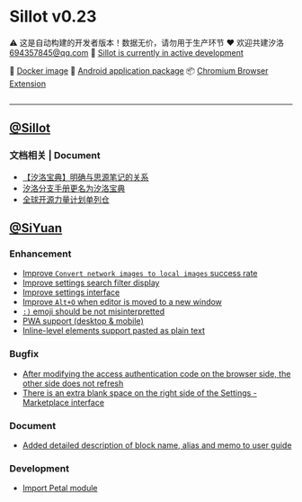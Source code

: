 # Sillot v0.23

⚠️ 这是自动构建的开发者版本！数据无价，请勿用于生产环节
❤️ 欢迎共建汐洛 694357845@qq.com
🚧 [Sillot is currently in active development](https://github.com/orgs/Hi-Windom/projects/2/views/2)

🚢 [Docker image](https://hub.docker.com/r/soltus/sillot/tags?page=1&ordering=last_updated)  📱 [Android application package](https://github.com/Hi-Windom/Sillot-android/releases)  📦 [Chromium Browser Extension](https://github.com/K-Sillot/Sillot-Be/releases)

<p align="center">
<img src="https://img.shields.io/badge/Chromium 94+-black?logo=Google Chrome&logoColor=white" alt="" title=""/><img src="https://img.shields.io/badge/Windows 10+-black?logo=Windows 11" title=""/><img src="https://img.shields.io/badge/macOS-black?logo=apple" title=""/><img src="https://img.shields.io/badge/Docker-black?logo=docker" title=""/><img src="https://img.shields.io/badge/Android 11+-black?logo=android" title=""/>
</p>

---

## [@Sillot](https://github.com/Hi-Windom/Sillot)

### 文档相关 | Document

* [【汐洛宝典】明确与思源笔记的关系](https://github.com/Hi-Windom/Sillot/issues/537)
* [汐洛分支手册更名为汐洛宝典](https://github.com/Hi-Windom/Sillot/issues/536)
* [全球开源力量计划单列仓](https://github.com/Hi-Windom/Sillot/issues/515)

## [@SiYuan](https://github.com/siyuan-note/siyuan)

### Enhancement

* [Improve `Convert network images to local images` success rate](https://github.com/siyuan-note/siyuan/issues/8040)
* [Improve settings search filter display](https://github.com/siyuan-note/siyuan/issues/8038)
* [Improve settings interface](https://github.com/siyuan-note/siyuan/issues/8034)
* [Improve `Alt+O` when editor is moved to a new window](https://github.com/siyuan-note/siyuan/issues/8032)
* [`:)` emoji should be not misinterpretted](https://github.com/siyuan-note/siyuan/issues/8030)
* [PWA support (desktop & mobile)](https://github.com/siyuan-note/siyuan/pull/8012)
* [Inline-level elements support pasted as plain text](https://github.com/siyuan-note/siyuan/issues/8010)

### Bugfix

* [After modifying the access authentication code on the browser side, the other side does not refresh](https://github.com/siyuan-note/siyuan/issues/8028)
* [There is an extra blank space on the right side of the Settings - Marketplace interface](https://github.com/siyuan-note/siyuan/issues/8027)

### Document

* [Added detailed description of block name, alias and memo to user guide](https://github.com/siyuan-note/siyuan/issues/8046)

### Development

* [Import Petal module](https://github.com/siyuan-note/siyuan/pull/8001)

